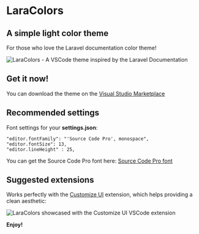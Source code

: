 # LaraColors
## A simple light color theme
For those who love the Laravel documentation color theme!

![LaraColors - A VSCode theme inspired by the Laravel Documentation](https://i.imgur.com/zrKL1CC.png)


## Get it now!
You can download the theme on the [Visual Studio Marketplace](https://marketplace.visualstudio.com/items?itemName=alexmartinfr.laracolors&ssr=false)

## Recommended settings
Font settings for your **settings.json**:

```
"editor.fontFamily": "'Source Code Pro', monospace",
"editor.fontSize": 13,
"editor.lineHeight" : 25,
```

You can get the Source Code Pro font here:
[Source Code Pro font](https://fonts.google.com/specimen/Source+Code+Pro)

## Suggested extensions

Works perfectly with the [Customize UI](https://marketplace.visualstudio.com/items?itemName=iocave.customize-ui) extension, which helps providing a clean aesthetic:

![LaraColors showcased with the Customize UI VSCode extension](https://i.imgur.com/X55AnZm.png)

**Enjoy!**
